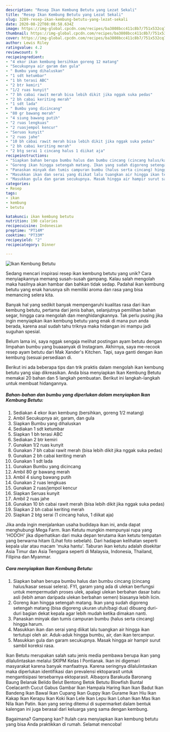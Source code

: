 ```yaml
---
description: "Resep Ikan Kembung Betutu yang Lezat Sekali"
title: "Resep Ikan Kembung Betutu yang Lezat Sekali"
slug: 3289-resep-ikan-kembung-betutu-yang-lezat-sekali
date: 2020-08-22T08:08:58.634Z
image: https://img-global.cpcdn.com/recipes/ba3808bcc411c8b7/751x532cq70/ikan-kembung-betutu-foto-resep-utama.jpg
thumbnail: https://img-global.cpcdn.com/recipes/ba3808bcc411c8b7/751x532cq70/ikan-kembung-betutu-foto-resep-utama.jpg
cover: https://img-global.cpcdn.com/recipes/ba3808bcc411c8b7/751x532cq70/ikan-kembung-betutu-foto-resep-utama.jpg
author: Lewis Riley
ratingvalue: 4.2
reviewcount: 9
recipeingredient:
- "4 ekor ikan kembung bersihkan goreng 12 matang"
- "Secukupnya air garam dan gula"
- " Bumbu yang dihaluskan"
- "1 sdt ketumbar"
- "1 bh terasi ABC"
- "2 btr kemiri"
- "1/2 ruas kunyit"
- "7 bh cabai rawit merah bisa lebih dikit jika nggak suka pedas"
- "2 bh cabai keriting merah"
- "1 sdt lada"
- " Bumbu yang dicincang"
- "80 gr bawang merah"
- "4 siung bawang putih"
- "2 ruas lengkuas"
- "2 ruasjempol kencur"
- "Seruas kunyit"
- "2 ruas jahe"
- "10 bh cabai rawit merah bisa lebih dikit jika nggak suka pedas"
- "2 bh cabai keriting merah"
- "2 btg serai 1 cincang halus 1 diikat aja"
recipeinstructions:
- "Siapkan bahan berupa bumbu halus dan bumbu cincang (cincang halus/kasar sesuai selera). FYI, garam yang ada di ulekan berfungsi untuk mempermudah proses ulek, apalagi ulekan berbahan dasar batu asli (lebih aman daripada ulekan berbahan semen) biasanya lebih licin."
- "Goreng ikan hingga setengah matang. Ikan yang sudah digoreng setengah matang (bisa digoreng ukuran utuh/bagi dua) dibuang duri-duri bagian dekat kepala agar lebih mudah ketika dimakan nanti."
- "Panaskan minyak dan tumis campuran bumbu (halus serta cincang) hingga harum."
- "Masukkan ikan dan serai yang diikat lalu tuangkan air hingga ikan tertutupi oleh air. Aduk-aduk hingga bumbu, air, dan ikan tercampur."
- "Masukkan gula dan garam secukupnya. Masak hingga air hampir surut sambil koreksi rasa."
categories:
- Resep
tags:
- ikan
- kembung
- betutu

katakunci: ikan kembung betutu 
nutrition: 190 calories
recipecuisine: Indonesian
preptime: "PT14M"
cooktime: "PT33M"
recipeyield: "2"
recipecategory: Dinner

---
```



![Ikan Kembung Betutu](https://img-global.cpcdn.com/recipes/ba3808bcc411c8b7/751x532cq70/ikan-kembung-betutu-foto-resep-utama.jpg)

Sedang mencari inspirasi resep ikan kembung betutu yang unik? Cara menyiapkannya memang susah-susah gampang. Kalau salah mengolah maka hasilnya akan hambar dan bahkan tidak sedap. Padahal ikan kembung betutu yang enak harusnya sih memiliki aroma dan rasa yang bisa memancing selera kita.

Banyak hal yang sedikit banyak mempengaruhi kualitas rasa dari ikan kembung betutu, pertama dari jenis bahan, selanjutnya pemilihan bahan segar, hingga cara mengolah dan menghidangkannya. Tak perlu pusing jika ingin menyiapkan ikan kembung betutu yang enak di mana pun anda berada, karena asal sudah tahu triknya maka hidangan ini mampu jadi suguhan spesial.

Belum lama ini, saya nggak sengaja melihat postingan ayam betutu dengan limpahan bumbu yang buaaanyak di Instagram. Akhirnya, saya me-recook resep ayam betutu dari Mak Xander&#39;s Kitchen. Tapi, saya ganti dengan ikan kembung (sesuai persediaan di.


Berikut ini ada beberapa tips dan trik praktis dalam mengolah ikan kembung betutu yang siap dikreasikan. Anda bisa menyiapkan Ikan Kembung Betutu memakai 20 bahan dan 5 langkah pembuatan. Berikut ini langkah-langkah untuk membuat hidangannya.

<!--inarticleads1-->

##### Bahan-bahan dan bumbu yang diperlukan dalam menyiapkan Ikan Kembung Betutu:

1. Sediakan 4 ekor ikan kembung (bersihkan, goreng 1/2 matang)
1. Ambil Secukupnya air, garam, dan gula
1. Siapkan  Bumbu yang dihaluskan
1. Sediakan 1 sdt ketumbar
1. Siapkan 1 bh terasi ABC
1. Sediakan 2 btr kemiri
1. Gunakan 1/2 ruas kunyit
1. Gunakan 7 bh cabai rawit merah (bisa lebih dikit jika nggak suka pedas)
1. Gunakan 2 bh cabai keriting merah
1. Gunakan 1 sdt lada
1. Gunakan  Bumbu yang dicincang
1. Ambil 80 gr bawang merah
1. Ambil 4 siung bawang putih
1. Gunakan 2 ruas lengkuas
1. Gunakan 2 ruas/jempol kencur
1. Siapkan Seruas kunyit
1. Ambil 2 ruas jahe
1. Gunakan 10 bh cabai rawit merah (bisa lebih dikit jika nggak suka pedas)
1. Siapkan 2 bh cabai keriting merah
1. Siapkan 2 btg serai (1 cincang halus, 1 diikat aja)


Jika anda ingin menjalankan usaha budidaya ikan ini, anda dapat menghubungi Mega Farm. Ikan Ketutu mungkin mempunyai rupa yang &#39;HODOH&#39; jika diperhatikan dari muka depan terutama ikan ketutu tempatan yang berwarna hitam (Lihat foto sebelah). Dari hadapan kelihatan seperti kepala ular atau macam &#39;muka hantu&#39;. Taburan ikan ketutu adalah disekitar Asia Timur dan Asia Tenggara seperti di Malaysia, Indonesia, Thailand, Filipina dan Myanmar. 

<!--inarticleads2-->

##### Cara menyiapkan Ikan Kembung Betutu:

1. Siapkan bahan berupa bumbu halus dan bumbu cincang (cincang halus/kasar sesuai selera). FYI, garam yang ada di ulekan berfungsi untuk mempermudah proses ulek, apalagi ulekan berbahan dasar batu asli (lebih aman daripada ulekan berbahan semen) biasanya lebih licin.
1. Goreng ikan hingga setengah matang. Ikan yang sudah digoreng setengah matang (bisa digoreng ukuran utuh/bagi dua) dibuang duri-duri bagian dekat kepala agar lebih mudah ketika dimakan nanti.
1. Panaskan minyak dan tumis campuran bumbu (halus serta cincang) hingga harum.
1. Masukkan ikan dan serai yang diikat lalu tuangkan air hingga ikan tertutupi oleh air. Aduk-aduk hingga bumbu, air, dan ikan tercampur.
1. Masukkan gula dan garam secukupnya. Masak hingga air hampir surut sambil koreksi rasa.


Ikan Betutu merupakan salah satu jenis media pembawa berupa ikan yang dilalulintaskan melalui SKIPM Kelas I Pontianak. Ikan ini digemari masyarakat karena banyak manfaatnya. Karena seringnya dilalulintaskan maka diperlukan identifikasi dan prevalensi ektoparasit untuk mengantisipasi tersebarnya ektoparasit. Albaqora Barakuda Baronang Baung Belanak Belido Belut Bentong Betok Betutu Blowfish Buntal Coelacanth Cucut Gabus Gambar Ikan Hampala Haring Ikan Ikan Badut Ikan Bandeng Ikan Bawal Ikan Cupang Ikan Guppy Ikan Gurame Ikan Hiu Ikan Kakap Ikan Kerapu Ikan Koki Ikan Lele Ikan Lepu Ikan Lohan Ikan Mas Ikan Nila Ikan Patin. Ikan yang sering ditemui di supermarket dalam bentuk kalengan ini juga berasal dari keluarga yang sama dengan kembung. 

Bagaimana? Gampang kan? Itulah cara menyiapkan ikan kembung betutu yang bisa Anda praktikkan di rumah. Selamat mencoba!
